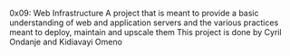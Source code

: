 0x09: Web Infrastructure
A project that is meant to provide a basic understanding of web and application servers and the various practices meant to deploy, maintain and upscale them
This project is done by Cyril Ondanje and Kidiavayi Omeno
